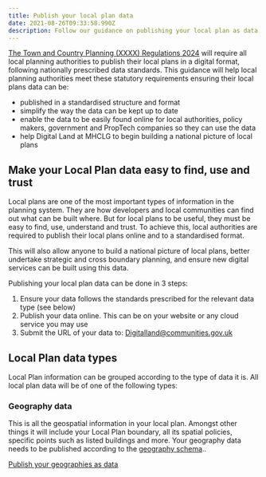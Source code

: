 ```yaml
---
title: Publish your local plan data
date: 2021-08-26T09:33:58.990Z
description: Follow our guidance on publishing your local plan as data.
---
```

[The Town and Country Planning (XXXX) Regulations 2024](http://www.legislation.gov.uk/uksi/2017/403/contents/made) will require all local planning authorities to publish their local plans in a digital format, following nationally prescribed data standards. This guidance will help local planning authorities meet these statutory requirements ensuring their local plans data can be:

* published in a standardised structure and format
* simplify the way the data can be kept up to date
* enable the data to be easily found online for local authorities, policy makers, government and PropTech companies so they can use the data
* help Digital Land at MHCLG to begin building a national picture of local plans

## Make your Local Plan data easy to find, use and trust

Local plans are one of the most important types of information in the planning system. They are how developers and local communities can find out what can be built where. But for local plans to be useful, they must be easy to find, use, understand and trust. To achieve this, local authorities are required to publish their local plans online and to a standardised format.

This will also allow anyone to build a national picture of local plans, better undertake strategic and cross boundary planning, and ensure new digital services can be built using this data.

Publishing your local plan data can be done in 3 steps:

1. Ensure your data follows the standards prescribed for the relevant data type (see below)
2. Publish your data online. This can be on your website or any cloud service you may use
3. Submit the URL of your data to: [Digitalland@communities.gov.uk](mailto:Digitalland@communities.gov.uk)

## Local Plan data types

Local Plan information can be grouped according to the type of data it is. All local plan data will be of one of the following types:

### Geography data

This is all the geospatial information in your local plan. Amongst other things it will include your Local Plan boundary, all its spatial policies, specific points such as listed buildings and more. Your geography data needs to be published according to the [geography schema](https://digital-land.github.io/specification/schema/geography/)..

[Publish your geographies as data](https://digital-land.github.io/guidance/publish-your-geographies-as-data)